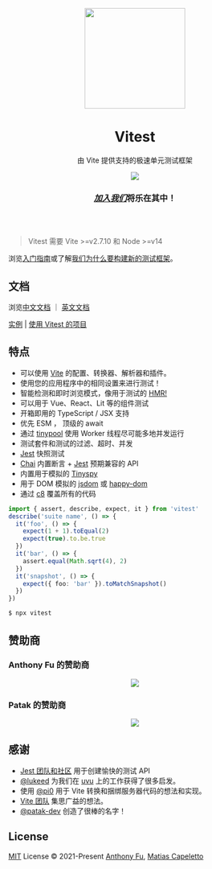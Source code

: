 <p align="center">
<img src="https://user-images.githubusercontent.com/11247099/145112184-a9ff6727-661c-439d-9ada-963124a281f7.png" height="200">
</p>

<h1 align="center">
Vitest
</h1>
<p align="center">
由 Vite 提供支持的极速单元测试框架
</p>
<p align="center">
  <a href="https://www.npmjs.com/package/vitest"><img src="https://img.shields.io/npm/v/vitest?color=a1b858&label="></a>
</p>
<h3 align="center">
<a href="https://chat.vitest.dev"><i>加入我们</i></a>将乐在其中！
</h3>
<br>
<br>

> Vitest 需要 Vite >=v2.7.10 和 Node >=v14

浏览[入门指南](https://cn-vitest.netlify.app/guide/)或了解[我们为什么要构建新的测试框架](https://cn-vitest.netlify.app/guide/why.html)。

## 文档

浏览<a href="https://cn-vitest.netlify.app">中文文档</a> ｜ <a href="https://vitest.dev">英文文档</a>

<a href="https://cn-vitest.netlify.app/guide/#实例">实例</a> | <a href="https://cn-vitest.netlify.app/guide/#使用-vitest-的项目">使用 Vitest 的项目</a>

## 特点

- 可以使用 [Vite](https://cn.vitejs.dev) 的配置、转换器、解析器和插件。
- 使用您的应用程序中的相同设置来进行测试！
- 智能检测和即时浏览模式，像用于测试的 [HMR!](https://twitter.com/antfu7/status/1468233216939245579)
- 可以用于 Vue、React、Lit 等的组件测试
- 开箱即用的 TypeScript / JSX 支持
- 优先 ESM ， 顶级的 await
- 通过 [tinypool](https://github.com/tinylibs/tinypool) 使用 Worker 线程尽可能多地并发运行
- 测试套件和测试的过滤、超时、并发
- [Jest](https://jestjs.io/zh-Hans/docs/snapshot-testing) 快照测试
- [Chai](https://www.chaijs.com) 内置断言 + [Jest](https://jestjs.io/zh-Hans/docs/expect) 预期兼容的 API
- 内置用于模拟的 [Tinyspy](https://github.com/tinylibs/tinyspy)
- 用于 DOM 模拟的 [jsdom](https://github.com/jsdom/jsdom) 或 [happy-dom](https://github.com/capricorn86/happy-dom)
- 通过 [c8](https://github.com/bcoe/c8) 覆盖所有的代码

```ts
import { assert, describe, expect, it } from 'vitest'
describe('suite name', () => {
  it('foo', () => {
    expect(1 + 1).toEqual(2)
    expect(true).to.be.true
  })
  it('bar', () => {
    assert.equal(Math.sqrt(4), 2)
  })
  it('snapshot', () => {
    expect({ foo: 'bar' }).toMatchSnapshot()
  })
})
```

```bash
$ npx vitest
```

## 赞助商

### Anthony Fu 的赞助商

<p align="center">
  <a href="https://cdn.jsdelivr.net/gh/antfu/static/sponsors.svg">
    <img src='https://cdn.jsdelivr.net/gh/antfu/static/sponsors.svg'/>
  </a>
</p>

### Patak 的赞助商

<p align="center">
  <a href="https://patak.dev/sponsors.svg">
    <img src='https://patak.dev/sponsors.svg'/>
  </a>
</p>

## 感谢

- [Jest 团队和社区](https://jestjs.io/zh-Hans/) 用于创建愉快的测试 API
- [@lukeed](https://github.com/lukeed) 为我们在 [uvu](https://github.com/lukeed/uvu) 上的工作获得了很多启发。
- 使用 [@pi0](https://github.com/pi0) 用于 Vite 转换和捆绑服务器代码的想法和实现。
- [Vite 团队](https://github.com/vitejs/vite) 集思广益的想法。
- [@patak-dev](https://github.com/patak-dev) 创造了很棒的名字！

## License

[MIT](https://github.com/xiaoxunyao/cn.vitest.dev/blob/master/LICENSE) License © 2021-Present [Anthony Fu](https://github.com/antfu), [Matias Capeletto](https://github.com/patak-dev)
